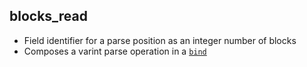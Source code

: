 ## blocks_read

- Field identifier for a parse position as an integer number of blocks
- Composes a varint parse operation in a [`bind`](bind.md)